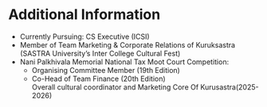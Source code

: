 # Additional Information

- Currently Pursuing: CS Executive (ICSI)  
- Member of Team Marketing & Corporate Relations of Kuruksastra (SASTRA University’s Inter College Cultural Fest)  
- Nani Palkhivala Memorial National Tax Moot Court Competition:  
  - Organising Committee Member (19th Edition)  
  - Co-Head of Team Finance (20th Edition)  
Overall cultural coordinator and Marketing Core Of Kurusastra(2025-2026)
